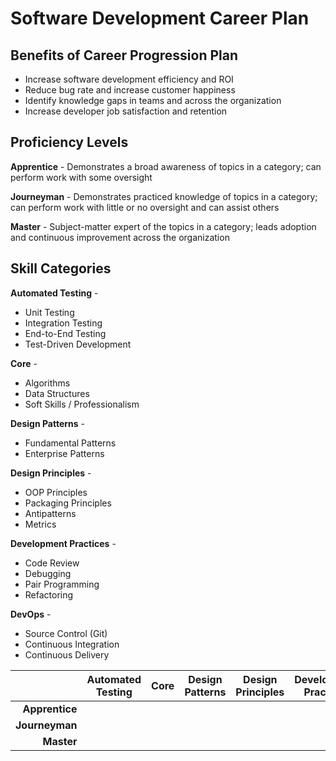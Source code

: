 # Software Development Career Plan


## Benefits of Career Progression Plan

* Increase software development efficiency and ROI
* Reduce bug rate and increase customer happiness
* Identify knowledge gaps in teams and across the organization
* Increase developer job satisfaction and retention

## Proficiency Levels

**Apprentice** - Demonstrates a broad awareness of topics in a category; can perform work with some oversight

**Journeyman** - Demonstrates practiced knowledge of topics in a category; can perform work with little or no oversight and can assist others

**Master** - Subject-matter expert of the topics in a category; leads adoption and continuous improvement across the organization

## Skill Categories

**Automated Testing** - 
* Unit Testing
* Integration Testing
* End-to-End Testing
* Test-Driven Development
  
**Core** - 
* Algorithms
* Data Structures
* Soft Skills / Professionalism

**Design Patterns** - 
* Fundamental Patterns
* Enterprise Patterns

**Design Principles** - 
* OOP Principles
* Packaging Principles
* Antipatterns
* Metrics

**Development Practices** - 
* Code Review
* Debugging
* Pair Programming
* Refactoring

**DevOps** - 
* Source Control (Git)
* Continuous Integration
* Continuous Delivery


|                | **Automated<br>Testing** | **Core** | **Design<br>Patterns** | **Design<br>Principles** | **Development<br>Practices** | **DevOps** |
| -------------: | :----------------------: | :------: | :--------------------: | :----------------------: | :--------------------------: | :--------: |
| **Apprentice** |                          |          |                        |                          |                              |            |
| **Journeyman** |                          |          |                        |                          |                              |            |
| **Master**     |                          |          |                        |                          |                              |            |

